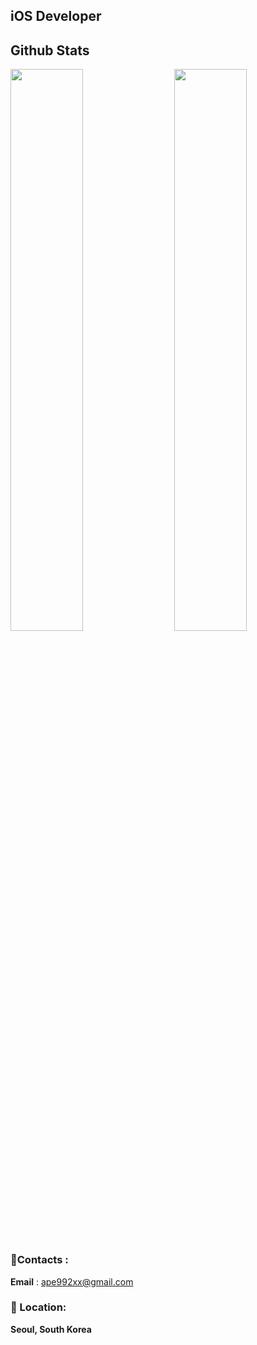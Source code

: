 ## iOS Developer

## Github Stats

<img  src="https://github-readme-stats.vercel.app/api?username=ape992&show_icons=true&count_private=true&theme=dark" width="48%" align="right" >
<img  src="https://github-readme-streak-stats.herokuapp.com/?user=ape992&theme=dark" width="48%" >

### :iphone:Contacts :

**Email** : ape992xx@gmail.com

### :round_pushpin: Location:
**Seoul, South Korea**

